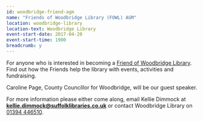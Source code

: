 ```yaml
---
id: woodbridge-friend-agm
name: "Friends of Woodbridge Library (FOWL) AGM"
location: woodbridge-library
location-text: Woodbridge Library
event-start-date: 2017-04-20
event-start-time: 1900
breadcrumb: y
---
```


For anyone who is interested in becoming a [Friend of Woodbridge Library](/about/member-organisations/friends-of-woodbridge-library-fowl/). Find out how the Friends help the library with events, activities and fundraising.

Caroline Page, County Councillor for Woodbridge, will be our guest speaker.

For more information please either come along, email Kellie Dimmock at **kellie.dimmock@suffolklibraries.co.uk** or contact Woodbridge Library on [01394 446510](tel:01394446510).
